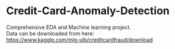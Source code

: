 # Credit-Card-Anomaly-Detection

Comprehensive EDA and Machine learning project.\
Data can be downloaded from here:\
https://www.kaggle.com/mlg-ulb/creditcardfraud/download
